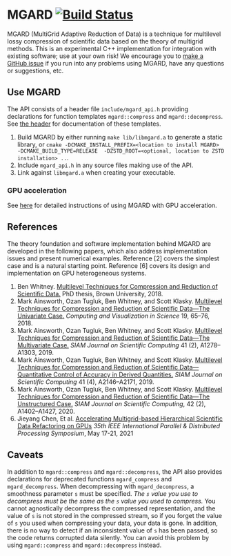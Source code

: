 # MGARD [![Build Status][travis status]][travis]

MGARD (MultiGrid Adaptive Reduction of Data) is a technique for multilevel lossy compression of scientific data based on the theory of multigrid methods.
This is an experimental C++ implementation for integration with existing software; use at your own risk!
We encourage you to [make a GitHub issue][issue form] if you run into any problems using MGARD, have any questions or suggestions, etc.

## Use MGARD

The API consists of a header file `include/mgard_api.h` providing declarations for function templates `mgard::compress` and `mgard::decompress`.
See [the header][api] for documentation of these templates.

1. Build MGARD by either running `make lib/libmgard.a` to generate a static library, or `cmake -DCMAKE_INSTALL_PREFIX=<location to install MGARD> -DCMAKE_BUILD_TYPE=RELEASE  -DZSTD_ROOT=<optional, location to ZSTD installation> ..`.
2. Include `mgard_api.h` in any source files making use of the API.
3. Link against `libmgard.a` when creating your executable.

### GPU acceleration
See [here][gpu] for detailed instructions of using MGARD with GPU acceleration.

[travis]: https://travis-ci.org/CODARcode/MGARD
[travis status]: https://travis-ci.org/CODARcode/MGARD.svg?branch=master
[issue form]: https://github.com/CODARcode/MGARD/issues/new/choose
[api]: include/mgard_api.h
[gpu]: README_MGARD_GPU.md
## References

The theory foundation and software implementation behind MGARD are developed in the following papers, which also address implementation issues and present numerical examples.
Reference [2] covers the simplest case and is a natural starting point.
Reference [6] covers its design and implementation on GPU heterogeneous systems.
1. Ben Whitney. [Multilevel Techniques for Compression and Reduction of Scientific Data.][thesis] PhD thesis, Brown University, 2018.
2. Mark Ainsworth, Ozan Tugluk, Ben Whitney, and Scott Klasky. [Multilevel Techniques for Compression and Reduction of Scientific Data—The Univariate Case.][univariate] *Computing and Visualization in Science* 19, 65–76, 2018.
3. Mark Ainsworth, Ozan Tugluk, Ben Whitney, and Scott Klasky. [Multilevel Techniques for Compression and Reduction of Scientific Data—The Multivariate Case.][multivariate] *SIAM Journal on Scientific Computing* 41 (2), A1278–A1303, 2019.
4. Mark Ainsworth, Ozan Tugluk, Ben Whitney, and Scott Klasky. [Multilevel Techniques for Compression and Reduction of Scientific Data—Quantitative Control of Accuracy in Derived Quantities.][quantities] *SIAM Journal on Scientific Computing* 41 (4), A2146–A2171, 2019.
5. Mark Ainsworth, Ozan Tugluk, Ben Whitney, and Scott Klasky. [Multilevel Techniques for Compression and Reduction of Scientific Data—The Unstructured Case.][unstructured] *SIAM Journal on Scientific Computing*, 42 (2), A1402–A1427, 2020.
6. Jieyang Chen, Et al. [Accelerating Multigrid-based Hierarchical Scientific Data Refactoring on GPUs][gpu] *35th IEEE International Parallel & 
Distributed Processing Symposium*, May 17-21, 2021

[thesis]: https://doi.org/10.26300/ya1v-hn97
[univariate]: https://doi.org/10.1007/s00791-018-00303-9
[multivariate]: https://doi.org/10.1137/18M1166651
[quantities]: https://doi.org/10.1137/18M1208885
[unstructured]: https://doi.org/10.1137/19M1267878
[gpu]: https://arxiv.org/pdf/2007.04457

## Caveats

In addition to `mgard::compress` and `mgard::decompress`, the API also provides declarations for deprecated functions `mgard_compress` and `mgard_decompress`.
When decompressing with `mgard_decompress`, a smoothness parameter `s` must be specified.
*The `s` value you use to decompress must be the same as the `s` value you used to compress.*
You cannot agnostically decompress the compressed representation, and the value of `s` is not stored in the compressed stream, so if you forget the value of `s` you used when compressing your data, your data is gone.
In addition, there is no way to detect if an inconsistent value of `s` has been passed, so the code returns corrupted data silently.
You can avoid this problem by using `mgard::compress` and `mgard::decompress` instead.
